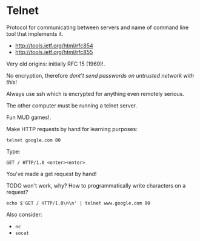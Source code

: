 # Telnet

Protocol for communicating between servers and name of command line tool that implements it.

- <http://tools.ietf.org/html/rfc854>
- <http://tools.ietf.org/html/rfc855>

Very old origins: initially RFC 15 (1969)!.

No encryption, therefore *dont't send passwords on untrusted network with this*!

Always use ssh which is encrypted for anything even remotely serious.

The other computer must be running a telnet server.

Fun MUD games!.

Make HTTP requests by hand for learning purposes:

    telnet google.com 80

Type:

    GET / HTTP/1.0 <enter><enter>

You've made a get request by hand!

TODO won't work, why? How to programmatically write characters on a request?

    echo $'GET / HTTP/1.0\n\n' | telnet www.google.com 80

Also consider:

- `nc`
- `socat`
